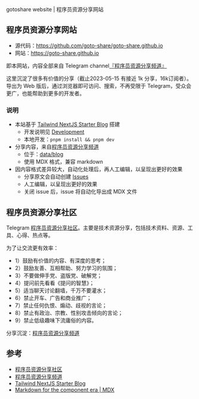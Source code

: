 gotoshare website | 程序员资源分享网站

## 程序员资源分享网站

- 源代码：https://github.com/goto-share/goto-share.github.io
- 网站：https://goto-share.github.io

即本网站，内容全部来自 Telegram channel[『程序员资源分享频道』](https://t.me/gotoshare)

这里沉淀了很多有价值的分享（截止2023-05-15 有接近 1k 分享，16k订阅者）。导出为 Web 版后，通过浏览器即可访问、搜索，不再受限于 Telegram，受众会更广，也能帮助到更多的开发者。

### 说明

- 本站基于 [Tailwind NextJS Starter Blog](https://github.com/timlrx/tailwind-nextjs-starter-blog) 搭建
  - 开发说明见 [Development](./Development.md)
  - 本地开发：`pnpm install && pnpm dev`
- 分享内容，来自[程序员资源分享频道](https://t.me/gotoshare)
  - 位于：[data/blog](data/blog)
  - 使用 MDX 格式，兼容 markdown
- 因内容格式差异较大，自动化处理后，再人工编辑，以呈现出更好的效果
  - 分享原文会自动创建 [Issues](https://github.com/goto-share/goto-share.github.io/issues?q=label%3Apost+)
  - 人工编辑，以呈现出更好的效果
  - 关闭 issue 后，issue 将自动化导出成 MDX 文件


## 程序员资源分享社区

Telegram [程序员资源分享社区](https://t.co/QCkvQEUOkw)。主要是技术资源分享，包括技术资料、资源、工具、心得、热点等。 

为了让交流更有效率：
- 1）鼓励有价值的内容、有深度的思考；
- 2）鼓励友善、互相帮助、努力学习的氛围；
- 3）不要做伸手党、盗版党、破解党；
- 4）提问前先看看《提问的智慧》；
- 5）适当聊天讨论翻墙，千万不要灌水；
- 6）禁止开车、广告和商业推广；
- 7）禁止任何仇恨、煽动、歧视的言论； 
- 8）禁止有政治、宗教、性别攻击倾向的言论；
- 9）禁止低级趣味下流庸俗的内容。

分享沉淀：[程序员资源分享频道](https://t.me/gotoshare)

## 参考

- [程序员资源分享社区](https://t.co/QCkvQEUOkw)
- [程序员资源分享频道](https://t.me/gotoshare)
- [Tailwind NextJS Starter Blog](https://github.com/timlrx/tailwind-nextjs-starter-blog)
- [Markdown for the component era | MDX](https://mdxjs.com/)
